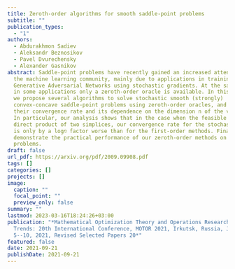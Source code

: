 ```yaml
---
title: Zeroth-order algorithms for smooth saddle-point problems
subtitle: ""
publication_types:
  - "1"
authors:
  - Abdurakhmon Sadiev
  - Aleksandr Beznosikov
  - Pavel Dvurechensky
  - Alexander Gasnikov
abstract: Saddle-point problems have recently gained an increased attention from
  the machine learning community, mainly due to applications in training
  Generative Adversarial Networks using stochastic gradients. At the same time,
  in some applications only a zeroth-order oracle is available. In this paper,
  we propose several algorithms to solve stochastic smooth (strongly)
  convex-concave saddle-point problems using zeroth-order oracles, and estimate
  their convergence rate and its dependence on the dimension n of the variable.
  In particular, our analysis shows that in the case when the feasible set is a
  direct product of two simplices, our convergence rate for the stochastic term
  is only by a log𝑛 factor worse than for the first-order methods. Finally, we
  demonstrate the practical performance of our zeroth-order methods on practical
  problems.
draft: false
url_pdf: https://arxiv.org/pdf/2009.09908.pdf
tags: []
categories: []
projects: []
image:
  caption: ""
  focal_point: ""
  preview_only: false
summary: ""
lastmod: 2023-03-16T18:24:26+03:00
publication: "*Mathematical Optimization Theory and Operations Research: Recent
  Trends: 20th International Conference, MOTOR 2021, Irkutsk, Russia, July
  5--10, 2021, Revised Selected Papers 20*"
featured: false
date: 2021-09-21
publishDate: 2021-09-21
---
```

